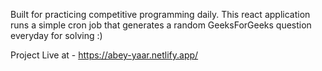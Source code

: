 Built for practicing competitive programming daily.
This react application runs a simple cron job that generates a random GeeksForGeeks question everyday for solving :)

Project Live at - https://abey-yaar.netlify.app/
